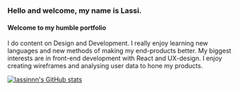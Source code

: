 ### Hello and welcome, my name is Lassi.
#### Welcome to my humble portfolio

I do content on Design and Development. I really enjoy learning new languages and new methods of making my end-products better. My biggest interests are in front-end development with React and UX-design. I enjoy creating wireframes and analysing user data to hone my products.

[![lassinnn's GitHub stats](https://github-readme-stats.vercel.app/api?username=lassinnn)](https://github.com/anuraghazra/github-readme-stats)
